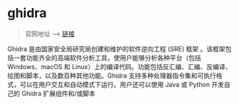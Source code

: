 # ghidra

> 官网地址 --> [链接](https://github.com/NationalSecurityAgency/ghidra)

Ghidra 是由国家安全局研究局创建和维护的软件逆向工程 (SRE) 框架 。该框架包括一套功能齐全的高端软件分析工具，使用户能够分析各种平台（包括 Windows、macOS 和 Linux）上的编译代码。功能包括反汇编、汇编、反编译、绘图和脚本，以及数百种其他功能。Ghidra 支持多种处理器指令集和可执行格式，可以在用户交互和自动模式下运行。用户还可以使用 Java 或 Python 开发自己的 Ghidra 扩展组件和/或脚本
